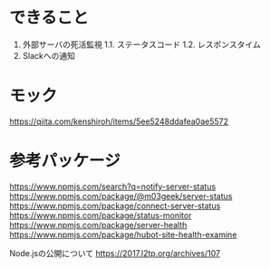 # できること

1. 外部サーバの死活監視
1.1. ステータスコード
1.2. レスポンスタイム
2. Slackへの通知

# モック
https://qiita.com/kenshiroh/items/5ee5248ddafea0ae5572


# 参考パッケージ
https://www.npmjs.com/search?q=notify-server-status
https://www.npmjs.com/package/@m03geek/server-status
https://www.npmjs.com/package/connect-server-status
https://www.npmjs.com/package/status-monitor
https://www.npmjs.com/package/server-health
https://www.npmjs.com/package/hubot-site-health-examine

Node.jsの公開について https://2017.l2tp.org/archives/107

